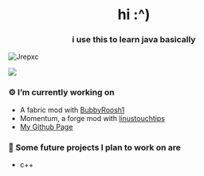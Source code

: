 <h1 align="center">hi :^) </h1>
<h3 align="center">i use this to learn java basically</h3>
<p align="left"> <img src="https://komarev.com/ghpvc/?username=Jrepxc" alt="Jrepxc" /> </p>



<img align="center" src="https://github-readme-stats.vercel.app/api/?username=Jrepxc&count_private=true&include_all_commits&theme=gruvbox" />

### ⚙️ I’m currently working on
  - A fabric mod with [BubbyRoosh1](https://github.com/BubbyRoosh1)
  - Momentum, a forge mod with [linustouchtips](https://github.com/linustouchtips)
  - [My Github Page](https://jrepxc.github.io) 


### 🚀 Some future projects I plan to work on are
  - c++
 
</p>
